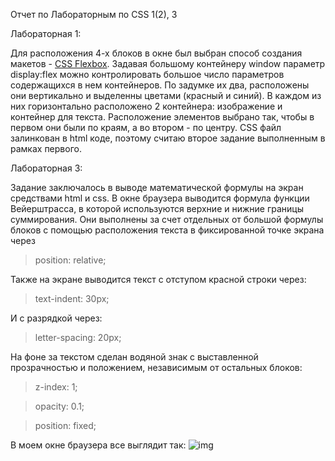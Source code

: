 Отчет по Лабораторным по CSS 1(2), 3

Лабораторная 1:

Для расположения 4-х блоков в окне был выбран способ
создания макетов - [CSS Flexbox](https://itchief.ru/html-and-css/flexbox).
Задавая большому контейнеру window параметр display:flex можно контролировать
большое число параметров содержащихся в нем контейнеров. По задумке их два, расположены они вертикально
и выделенны цветами (красный и синий). В каждом из них горизонтально расположено 2 контейнера: изображение и
контейнер для текста. Расположение элементов выбрано так, чтобы в первом они были по краям, а во втором - по центру.
CSS файл залинкован в html коде, поэтому считаю второе задание выполненным в рамках первого.

Лабораторная 3:

Задание заключалось в выводе математической формулы на экран средствами html и css. В окне браузера выводится формула функции Вейерштрасса, в которой используются верхние и нижние границы суммирования. Они выполнены за счет отдельных от большой формулы блоков с помощью расположения текста в фиксированной точке экрана через
>position: relative;

Также на экране выводится текст с отступом красной строки через:
>text-indent: 30px;

И с разрядкой через:
>letter-spacing: 20px;

На фоне за текстом сделан водяной знак с выставленной прозрачностью и положением, независимым от остальных блоков:
>z-index: 1;

>opacity: 0.1;

>position: fixed;

В моем окне браузера все выглядит так: ![img](scrn.png)
